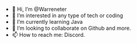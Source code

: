 - 👋 Hi, I’m @Warreneter
- 👀 I’m interested in any type of tech or coding
- 🌱 I’m currently learning Java
- 💞️ I’m looking to collaborate on Github and more.
- 📫 How to reach me: Discord.

<!---
Warreneter/Warreneter is a ✨ special ✨ repository because its `README.md` (this file) appears on your GitHub profile.
You can click the Preview link to take a look at your changes.
--->
